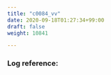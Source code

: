 ```yaml
---
title: "c0084_vv"
date: 2020-09-18T01:27:34+99:00
draft: false
weight: 10841

---
```


### Log reference: <no value>

```
